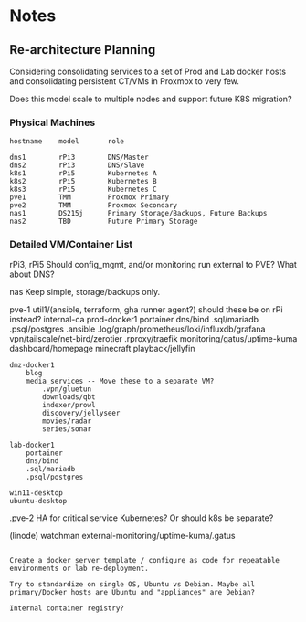 # Notes

## Re-architecture Planning
Considering consolidating services to a set of Prod and Lab docker hosts and consolidating persistent CT/VMs in Proxmox to very few.

Does this model scale to multiple nodes and support future K8S migration?

### Physical Machines
```
hostname    model       role

dns1        rPi3        DNS/Master
dns2        rPi3        DNS/Slave
k8s1        rPi5        Kubernetes A
k8s2        rPi5        Kubernetes B
k8s3        rPi5        Kubernetes C
pve1        TMM         Proxmox Primary
pve2        TMM         Proxmox Secondary
nas1        DS215j      Primary Storage/Backups, Future Backups
nas2        TBD         Future Primary Storage
```

### Detailed VM/Container List
rPi3, rPi5
    Should config_mgmt, and/or monitoring run external to PVE? What about DNS?

nas
    Keep simple, storage/backups only.

pve-1
    util1/(ansible, terraform, gha runner agent?) should these be on rPi instead? internal-ca
    prod-docker1
        portainer
        dns/bind
        .sql/mariadb
        .psql/postgres
        .ansible
        .log/graph/prometheus/loki/influxdb/grafana
        vpn/tailscale/net-bird/zerotier
        .rproxy/traefik
        monitoring/gatus/uptime-kuma
        dashboard/homepage
        minecraft
        playback/jellyfin

    dmz-docker1
        blog
        media_services -- Move these to a separate VM?
            .vpn/gluetun
            downloads/qbt
            indexer/prowl
            discovery/jellyseer
            movies/radar
            series/sonar

    lab-docker1
        portainer
        dns/bind
        .sql/mariadb
        .psql/postgres

    win11-desktop
    ubuntu-desktop

.pve-2
    HA for critical service
    Kubernetes? Or should k8s be separate?

(linode)
    watchman
        external-monitoring/uptime-kuma/.gatus

```

Create a docker server template / configure as code for repeatable environments or lab re-deployment.

Try to standardize on single OS, Ubuntu vs Debian. Maybe all primary/Docker hosts are Ubuntu and "appliances" are Debian?

Internal container registry?